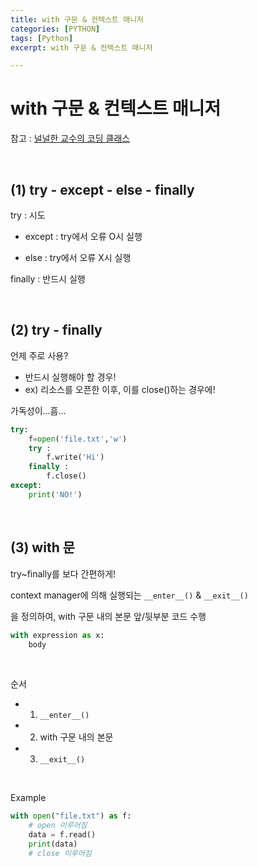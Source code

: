 ```yaml
---
title: with 구문 & 컨텍스트 매니저
categories: [PYTHON]
tags: [Python]
excerpt: with 구문 & 컨텍스트 매니저

---
```


# with 구문 & 컨텍스트 매니저

참고 : [널널한 교수의 코딩 클래스](https://www.youtube.com/channel/UCj0WNqpk8_cxB5YDxpYwQEg)

<br>

## (1) try - except - else - finally

try : 시도

- except : try에서 오류 O시 실행

- else : try에서 오류 X시 실행

finally : 반드시 실행

<br>

## (2) try - finally

언제 주로 사용?

- 반드시 실행해야 할 경우!
- ex) 리소스를 오픈한 이후, 이를 close()하는 경우에!



가독성이...흠...

```python
try:
    f=open('file.txt','w')
    try :
        f.write('Hi')
    finally :
        f.close()
except:
    print('NO!')
```

<br>

## (3) with 문

try~finally를 보다 간편하게!

context manager에 의해 실행되는 `__enter__()` &  `__exit__()`

을 정의하여, with 구문 내의 본문 앞/뒷부분 코드 수행

```python
with expression as x:
    body
```

<br>

순서

- 1) `__enter__()`
- 2) with 구문 내의 본문
- 3) `__exit__()`

<br>

Example

```python
with open("file.txt") as f:
    # open 이루어짐
    data = f.read()
    print(data)
    # close 이루어짐
```

